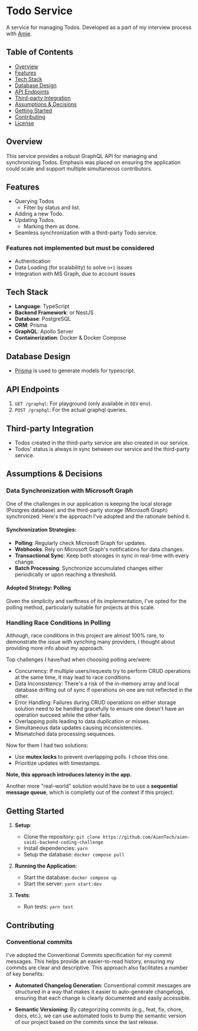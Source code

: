 # **Todo Service**

A service for managing Todos. Developed as a part of my interview process with [Amie](https://amie.so).

## **Table of Contents**

- [Overview](#overview)
- [Features](#features)
- [Tech Stack](#tech-stack)
- [Database Design](#database-design)
- [API Endpoints](#api-endpoints)
- [Third-party Integration](#third-party-integration)
- [Assumptions & Decisions](#assumptions--decisions)
- [Getting Started](#getting-started)
- [Contributing](#contributing)
- [License](#license)

## **Overview**

This service provides a robust GraphQL API for managing and synchronizing Todos. Emphasis was placed on ensuring the application could scale and support multiple simultaneous contributors.

## **Features**

- Querying Todos
  - Filter by status and list.
- Adding a new Todo.
- Updating Todos.
  - Marking them as done.
- Seamless synchronization with a third-party Todo service.

### **Features not implemented but must be considered**

- Authentication
- Data Loading (for scalability) to solve `n+1` issues
- Integration with MS Graph, due to account issues

## **Tech Stack**

- **Language**: TypeScript
- **Backend Framework**: or NestJS
- **Database**: PostgreSQL
- **ORM**: Prisma
- **GraphQL**: Apollo Server
- **Containerization**: Docker & Docker Compose

## **Database Design**

- [Prisma](https://www.prisma.io/) is used to generate models for typescript.

## **API Endpoints**

1. `GET /graphql`: For playground (only available in `DEV` env).
2. `POST /graphql`: For the actual graphql queries.

## **Third-party Integration**

- Todos created in the third-party service are also created in our service.
- Todos' status is always in sync between our service and the third-party service.

## **Assumptions & Decisions**

### Data Synchronization with Microsoft Graph

One of the challenges in our application is keeping the local storage (Postgres database) and the third-party storage (Microsoft Graph) synchronized. Here's the approach I've adopted and the rationale behind it.

#### Synchronization Strategies:

- **Polling**: Regularly check Microsoft Graph for updates.
- **Webhooks**: Rely on Microsoft Graph's notifications for data changes.
- **Transactional Sync**: Keep both storages in sync in real-time with every change.
- **Batch Processing**: Synchronize accumulated changes either periodically or upon reaching a threshold.

#### Adopted Strategy: Polling

Given the simplicity and swiftness of its implementation, I've opted for the polling method, particularly suitable for projects at this scale.

### Handling Race Conditions in Polling

Although, race conditions in this project are almost 100% rare, to demonstrate the issue with synching many providers, I thought about providing more info about my approach.

Top challenges I have/had when choosing polling are/were:

- Concurrency: If multiple users/requests try to perform CRUD operations at the same time, it may lead to race conditions.
- Data Inconsistency: There's a risk of the in-memory array and local database drifting out of sync if operations on one are not reflected in the other.
- Error Handling: Failures during CRUD operations on either storage solution need to be handled gracefully to ensure one doesn't have an operation succeed while the other fails.
- Overlapping polls leading to data duplication or misses.
- Simultaneous data updates causing inconsistencies.
- Mismatched data processing sequences.

Now for them I had two solutions:

- Use **mutex locks** to prevent overlapping polls. I chose this one.
- Prioritize updates with timestamps.

**Note, this approach introduces latency in the app.**

Another more "real-world" solution would have be to use a **sequential message queue**, which is completly out of the context if this project.

## **Getting Started**

1. **Setup**:

   - Clone the repository: `git clone https://github.com/AienTech/aien-saidi-backend-coding-challenge`
   - Install dependencies: `yarn`
   - Setup the database: `docker compose pull`

2. **Running the Application**:

   - Start the database: `docker compose up`
   - Start the server: `yarn start:dev`

3. **Tests**:
   - Run tests: `yarn test`

## **Contributing**

### Conventional commits

I've adopted the Conventional Commits specification for my commit messages. This helps provide an easier-to-read history, ensuring my commits are clear and descriptive. This approach also facilitates a number of key benefits:

- **Automated Changelog Generation**: Conventional commit messages are structured in a way that makes it easier to auto-generate changelogs, ensuring that each change is clearly documented and easily accessible.

- **Semantic Versioning**: By categorizing commits (e.g., feat, fix, chore, docs, etc.), we can use automated tools to bump the semantic version of our project based on the commits since the last release.
